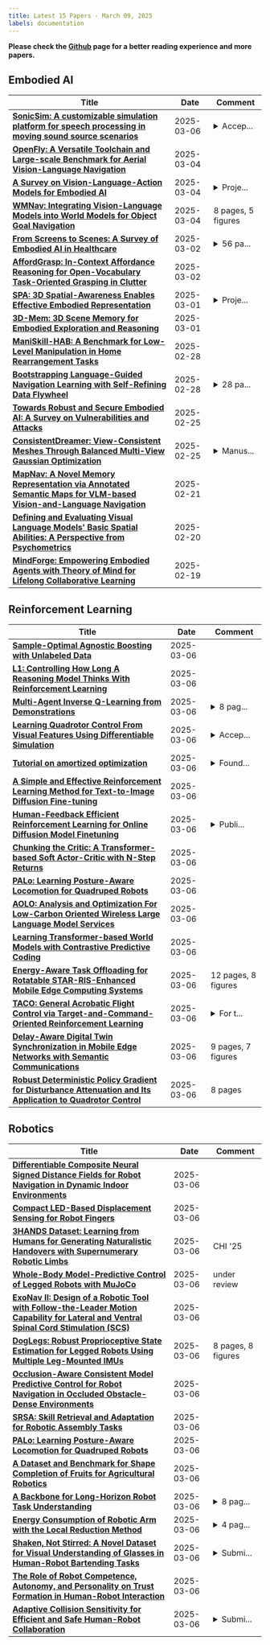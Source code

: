 ```yaml
---
title: Latest 15 Papers - March 09, 2025
labels: documentation
---
```

**Please check the [Github](https://github.com/zezhishao/MTS_Daily_ArXiv) page for a better reading experience and more papers.**

## Embodied AI
| **Title** | **Date** | **Comment** |
| --- | --- | --- |
| **[SonicSim: A customizable simulation platform for speech processing in moving sound source scenarios](http://arxiv.org/abs/2410.01481v2)** | 2025-03-06 | <details><summary>Accep...</summary><p>Accepted by ICLR 2025</p></details> |
| **[OpenFly: A Versatile Toolchain and Large-scale Benchmark for Aerial Vision-Language Navigation](http://arxiv.org/abs/2502.18041v3)** | 2025-03-04 |  |
| **[A Survey on Vision-Language-Action Models for Embodied AI](http://arxiv.org/abs/2405.14093v4)** | 2025-03-04 | <details><summary>Proje...</summary><p>Project page: https://github.com/yueen-ma/Awesome-VLA</p></details> |
| **[WMNav: Integrating Vision-Language Models into World Models for Object Goal Navigation](http://arxiv.org/abs/2503.02247v1)** | 2025-03-04 | 8 pages, 5 figures |
| **[From Screens to Scenes: A Survey of Embodied AI in Healthcare](http://arxiv.org/abs/2501.07468v3)** | 2025-03-02 | <details><summary>56 pa...</summary><p>56 pages, 11 figures, manuscript accepted by Information Fusion</p></details> |
| **[AffordGrasp: In-Context Affordance Reasoning for Open-Vocabulary Task-Oriented Grasping in Clutter](http://arxiv.org/abs/2503.00778v1)** | 2025-03-02 |  |
| **[SPA: 3D Spatial-Awareness Enables Effective Embodied Representation](http://arxiv.org/abs/2410.08208v3)** | 2025-03-01 | <details><summary>Proje...</summary><p>Project Page: https://haoyizhu.github.io/spa/</p></details> |
| **[3D-Mem: 3D Scene Memory for Embodied Exploration and Reasoning](http://arxiv.org/abs/2411.17735v4)** | 2025-03-01 |  |
| **[ManiSkill-HAB: A Benchmark for Low-Level Manipulation in Home Rearrangement Tasks](http://arxiv.org/abs/2412.13211v3)** | 2025-02-28 |  |
| **[Bootstrapping Language-Guided Navigation Learning with Self-Refining Data Flywheel](http://arxiv.org/abs/2412.08467v2)** | 2025-02-28 | <details><summary>28 pa...</summary><p>28 pages, Code and data are available at https://github.com/wz0919/VLN-SRDF</p></details> |
| **[Towards Robust and Secure Embodied AI: A Survey on Vulnerabilities and Attacks](http://arxiv.org/abs/2502.13175v2)** | 2025-02-25 |  |
| **[ConsistentDreamer: View-Consistent Meshes Through Balanced Multi-View Gaussian Optimization](http://arxiv.org/abs/2502.09278v3)** | 2025-02-25 | <details><summary>Manus...</summary><p>Manuscript accepted by Pattern Recognition Letters. Project Page: https://onatsahin.github.io/ConsistentDreamer/</p></details> |
| **[MapNav: A Novel Memory Representation via Annotated Semantic Maps for VLM-based Vision-and-Language Navigation](http://arxiv.org/abs/2502.13451v2)** | 2025-02-21 |  |
| **[Defining and Evaluating Visual Language Models' Basic Spatial Abilities: A Perspective from Psychometrics](http://arxiv.org/abs/2502.11859v2)** | 2025-02-20 |  |
| **[MindForge: Empowering Embodied Agents with Theory of Mind for Lifelong Collaborative Learning](http://arxiv.org/abs/2411.12977v3)** | 2025-02-19 |  |

## Reinforcement Learning
| **Title** | **Date** | **Comment** |
| --- | --- | --- |
| **[Sample-Optimal Agnostic Boosting with Unlabeled Data](http://arxiv.org/abs/2503.04706v1)** | 2025-03-06 |  |
| **[L1: Controlling How Long A Reasoning Model Thinks With Reinforcement Learning](http://arxiv.org/abs/2503.04697v1)** | 2025-03-06 |  |
| **[Multi-Agent Inverse Q-Learning from Demonstrations](http://arxiv.org/abs/2503.04679v1)** | 2025-03-06 | <details><summary>8 pag...</summary><p>8 pages, 4 figures, 2 tables. Published at the International Conference on Robotics and Automation (ICRA) 2025</p></details> |
| **[Learning Quadrotor Control From Visual Features Using Differentiable Simulation](http://arxiv.org/abs/2410.15979v2)** | 2025-03-06 | <details><summary>Accep...</summary><p>Accepted for presentation at the IEEE International Conference on Robotics and Automation (ICRA) 2025</p></details> |
| **[Tutorial on amortized optimization](http://arxiv.org/abs/2202.00665v4)** | 2025-03-06 | <details><summary>Found...</summary><p>Foundations and Trends in Machine Learning</p></details> |
| **[A Simple and Effective Reinforcement Learning Method for Text-to-Image Diffusion Fine-tuning](http://arxiv.org/abs/2503.00897v3)** | 2025-03-06 |  |
| **[Human-Feedback Efficient Reinforcement Learning for Online Diffusion Model Finetuning](http://arxiv.org/abs/2410.05116v2)** | 2025-03-06 | <details><summary>Publi...</summary><p>Published in International Conference on Learning Representations (ICLR) 2025</p></details> |
| **[Chunking the Critic: A Transformer-based Soft Actor-Critic with N-Step Returns](http://arxiv.org/abs/2503.03660v2)** | 2025-03-06 |  |
| **[PALo: Learning Posture-Aware Locomotion for Quadruped Robots](http://arxiv.org/abs/2503.04462v1)** | 2025-03-06 |  |
| **[AOLO: Analysis and Optimization For Low-Carbon Oriented Wireless Large Language Model Services](http://arxiv.org/abs/2503.04418v1)** | 2025-03-06 |  |
| **[Learning Transformer-based World Models with Contrastive Predictive Coding](http://arxiv.org/abs/2503.04416v1)** | 2025-03-06 |  |
| **[Energy-Aware Task Offloading for Rotatable STAR-RIS-Enhanced Mobile Edge Computing Systems](http://arxiv.org/abs/2503.04397v1)** | 2025-03-06 | 12 pages, 8 figures |
| **[TACO: General Acrobatic Flight Control via Target-and-Command-Oriented Reinforcement Learning](http://arxiv.org/abs/2503.01125v2)** | 2025-03-06 | <details><summary>For t...</summary><p>For the experiment video, please refer to https://www.youtube.com/watch?v=4tX_25BcMJw&ab_channel=WINDYLab</p></details> |
| **[Delay-Aware Digital Twin Synchronization in Mobile Edge Networks with Semantic Communications](http://arxiv.org/abs/2503.04387v1)** | 2025-03-06 | 9 pages, 7 figures |
| **[Robust Deterministic Policy Gradient for Disturbance Attenuation and Its Application to Quadrotor Control](http://arxiv.org/abs/2502.21057v2)** | 2025-03-06 | 8 pages |

## Robotics
| **Title** | **Date** | **Comment** |
| --- | --- | --- |
| **[Differentiable Composite Neural Signed Distance Fields for Robot Navigation in Dynamic Indoor Environments](http://arxiv.org/abs/2502.02664v2)** | 2025-03-06 |  |
| **[Compact LED-Based Displacement Sensing for Robot Fingers](http://arxiv.org/abs/2410.03481v2)** | 2025-03-06 |  |
| **[3HANDS Dataset: Learning from Humans for Generating Naturalistic Handovers with Supernumerary Robotic Limbs](http://arxiv.org/abs/2503.04635v1)** | 2025-03-06 | CHI '25 |
| **[Whole-Body Model-Predictive Control of Legged Robots with MuJoCo](http://arxiv.org/abs/2503.04613v1)** | 2025-03-06 | under review |
| **[ExoNav II: Design of a Robotic Tool with Follow-the-Leader Motion Capability for Lateral and Ventral Spinal Cord Stimulation (SCS)](http://arxiv.org/abs/2503.04603v1)** | 2025-03-06 |  |
| **[DogLegs: Robust Proprioceptive State Estimation for Legged Robots Using Multiple Leg-Mounted IMUs](http://arxiv.org/abs/2503.04580v1)** | 2025-03-06 | 8 pages, 8 figures |
| **[Occlusion-Aware Consistent Model Predictive Control for Robot Navigation in Occluded Obstacle-Dense Environments](http://arxiv.org/abs/2503.04563v1)** | 2025-03-06 |  |
| **[SRSA: Skill Retrieval and Adaptation for Robotic Assembly Tasks](http://arxiv.org/abs/2503.04538v1)** | 2025-03-06 |  |
| **[PALo: Learning Posture-Aware Locomotion for Quadruped Robots](http://arxiv.org/abs/2503.04462v1)** | 2025-03-06 |  |
| **[A Dataset and Benchmark for Shape Completion of Fruits for Agricultural Robotics](http://arxiv.org/abs/2407.13304v3)** | 2025-03-06 |  |
| **[A Backbone for Long-Horizon Robot Task Understanding](http://arxiv.org/abs/2408.01334v3)** | 2025-03-06 | <details><summary>8 pag...</summary><p>8 pages, 8 figures. This work has been published by IEEE Robotics and Automation Letters (RA-L)</p></details> |
| **[Energy Consumption of Robotic Arm with the Local Reduction Method](http://arxiv.org/abs/2503.04340v1)** | 2025-03-06 | <details><summary>4 pag...</summary><p>4 pages, 3 figures, 1 table</p></details> |
| **[Shaken, Not Stirred: A Novel Dataset for Visual Understanding of Glasses in Human-Robot Bartending Tasks](http://arxiv.org/abs/2503.04308v1)** | 2025-03-06 | <details><summary>Submi...</summary><p>Submitted to IEEE/RSJ International Conference on Intelligent Robots and Systems (IROS) 2025</p></details> |
| **[The Role of Robot Competence, Autonomy, and Personality on Trust Formation in Human-Robot Interaction](http://arxiv.org/abs/2503.04296v1)** | 2025-03-06 |  |
| **[Adaptive Collision Sensitivity for Efficient and Safe Human-Robot Collaboration](http://arxiv.org/abs/2409.20184v2)** | 2025-03-06 | <details><summary>Submi...</summary><p>Submitted to IROS 2025</p></details> |

